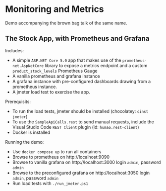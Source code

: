# Monitoring and Metrics

Demo accompanying the brown bag talk of the same name.

## The Stock App, with Prometheus and Grafana

Includes:

- A simple `ASP.NET Core 5.0` app that makes use of the `prometheus-net.AspNetCore` library to expose a metrics endpoint and a custom `product_stock_levels` Prometheus Gauge
- A vanilla prometheus and grafana instance
- A grafana instance with pre-configured dashboards drawing from a prometheus instance.
- A jmeter load test to exercise the app.

Prerequisits:

- To run the load tests, jmeter should be installed (chocolatey: `cinst jmeter`)
- To use the `SampleApiCalls.rest` to send manual requests, include the Visual Studio Code `REST Client` plugin (id: `humao.rest-client`)
- Docker is installed

Running the demo:

- Use `docker compose up` to run all containers
- Browse to prometheus on http://localhost:9090
- Browse to vanilla grafana on http://localhost:3000 login `admin`, password `admin`
- Browse to the preconfigured grafana on http://localhost:3050 login `admin`, password `admin`
- Run load tests with `./run_jmeter.ps1`

